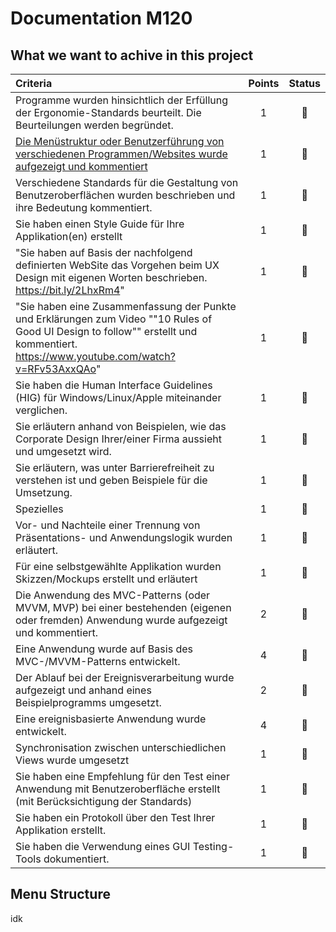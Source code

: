 # Documentation M120

## What we want to achive in this project
| Criteria | Points | Status |
|:----|:-:|:-:|
| Programme wurden hinsichtlich der Erfüllung der Ergonomie-Standards beurteilt. Die Beurteilungen werden begründet. | 1 | 🔴 |
| [Die Menüstruktur oder Benutzerführung von verschiedenen Programmen/Websites wurde aufgezeigt und kommentiert](#Menu-Structure) | 1 | 🔴 |
| Verschiedene Standards für die Gestaltung von Benutzeroberflächen wurden beschrieben und ihre Bedeutung kommentiert. | 1 | 🔴 |
| Sie haben einen Style Guide für Ihre Applikation(en) erstellt | 1 | 🔴 |
| "Sie haben auf Basis der nachfolgend definierten WebSite das Vorgehen beim UX Design mit eigenen Worten beschrieben. https://bit.ly/2LhxRm4" | 1 | 🔴 |
| "Sie haben eine Zusammenfassung der Punkte und Erklärungen zum Video ""10 Rules of Good UI Design to follow"" erstellt und kommentiert. https://www.youtube.com/watch?v=RFv53AxxQAo" | 1 | 🔴 |
| Sie haben die Human Interface Guidelines (HIG) für Windows/Linux/Apple miteinander verglichen. | 1 | 🔴 |
| Sie erläutern anhand von Beispielen, wie das Corporate Design Ihrer/einer Firma aussieht und umgesetzt wird. | 1 | 🔴 |
| Sie erläutern, was unter Barrierefreiheit zu verstehen ist und geben Beispiele für die Umsetzung. | 1 | 🔴 |
| Spezielles | 1 | 🔴 |
| Vor- und Nachteile einer Trennung von Präsentations- und Anwendungslogik wurden erläutert. | 1 | 🔴 |
| Für eine selbstgewählte Applikation wurden Skizzen/Mockups erstellt und erläutert | 1 | 🔴 |
| Die Anwendung des MVC-Patterns (oder MVVM, MVP) bei einer bestehenden (eigenen oder fremden) Anwendung wurde aufgezeigt und kommentiert. | 2 | 🔴 |
| Eine Anwendung wurde auf Basis des MVC-/MVVM-Patterns entwickelt. | 4 | 🔴 |
| Der Ablauf bei der Ereignisverarbeitung wurde aufgezeigt und anhand eines Beispielprogramms umgesetzt. | 2 | 🔴 |
| Eine ereignisbasierte Anwendung wurde entwickelt. | 4 | 🔴 |
| Synchronisation zwischen unterschiedlichen Views wurde umgesetzt | 1 | 🔴 |
| Sie haben eine Empfehlung für den Test einer Anwendung mit Benutzeroberfläche erstellt (mit Berücksichtigung der Standards) | 1 | 🔴 |
| Sie haben ein Protokoll über den Test Ihrer Applikation erstellt. | 1 | 🔴 |
| Sie haben die Verwendung eines GUI Testing-Tools dokumentiert. | 1 | 🔴 |

## Menu Structure
idk
